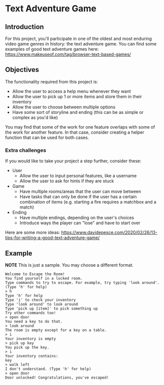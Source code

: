 # Text Adventure Game

## Introduction
For this project, you'll participate in one of the oldest and most enduring video game genres in history: the text adventure game. You can find some examples of good text adventure games here: https://www.makeuseof.com/tag/browser-text-based-games/

## Objectives
The functionality required from this project is:

- Allow the user to access a help menu whenever they want
- Allow the user to pick up 1 or more items and store them in their inventory
- Allow the user to choose between multiple options
- Have some sort of storyline and ending (this can be as simple or complex as you'd like)


You may find that some of the work for one feature overlaps with some of the work for another feature. In that case, consider creating a helper function that can be used for both cases.

### Extra challenges
If you would like to take your project a step further, consider these:

- User
    - Allow the user to input personal features, like a username
    - Allow the user to ask for hints if they are stuck
- Game
    - Have multiple rooms/areas that the user can move between
    - Have tasks that can only be done if the user has a certain combination of items (e.g. starting a fire requires a matchbox and a match)
- Ending
    - Have multiple endings, depending on the user's choices
    - Introduce ways the player can "lose" and have to start over

Here are some more ideas: https://www.davidepesce.com/2020/02/26/13-tips-for-writing-a-good-text-adventure-game/

## Example
**NOTE** This is just a sample. You may choose a different format.

```
Welcome to Escape the Room!
You find yourself in a locked room.
Type commands to try to escape. For example, try typing 'look around'.
(Type 'h' for help)
> h
Type 'h' for help
Type 'i' to check your inventory
Type 'look around' to look around
Type 'pick up [item]' to pick something up
Try other commands too!
> open door
You need a key to do that.
> look around
The room is empty except for a key on a table.
> i
Your inventory is empty
> pick up key
You pick up the key.
> i
Your inventory contains:
key
> walk left
I don't understand. (Type 'h' for help)
> open door
Door unlocked! Congratulations, you've escaped!
```
